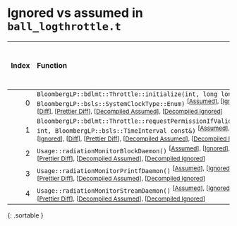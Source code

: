 # Ignored vs assumed in `ball_logthrottle.t`

<script src="../sorttable.js"></script>

|   Index | Function                                                                                                                                                                                                                                                                                                                              |   Difference in number of lines |   Function size difference in bytes |   Number of lines in assumed build | Number of bytes in assumed build   |   Number of lines in ignored build | Number of bytes in ignored build   |
|--------:|:--------------------------------------------------------------------------------------------------------------------------------------------------------------------------------------------------------------------------------------------------------------------------------------------------------------------------------------|--------------------------------:|------------------------------------:|-----------------------------------:|:-----------------------------------|-----------------------------------:|:-----------------------------------|
|       0 | `BloombergLP::bdlmt::Throttle::initialize(int, long long, BloombergLP::bsls::SystemClockType::Enum)` <sup>\[[Assumed](0-assume)\], \[[Ignored](0-none)\], \[[Diff](0.diff.html)\], \[[Prettier Diff](0-diff.html)\], \[[Decompiled Assumed](0-assume-decompiled.txt)\], \[[Decompiled Ignored](0-none-decompiled.txt)\]</sup>         |                               1 |                                   0 |                                 24 | 96                                 |                                 23 | 96                                 |
|       1 | `BloombergLP::bdlmt::Throttle::requestPermissionIfValid(bool*, int, BloombergLP::bsls::TimeInterval const&)` <sup>\[[Assumed](1-assume)\], \[[Ignored](1-none)\], \[[Diff](1.diff.html)\], \[[Prettier Diff](1-diff.html)\], \[[Decompiled Assumed](1-assume-decompiled.txt)\], \[[Decompiled Ignored](1-none-decompiled.txt)\]</sup> |                              -3 |                                 -32 |                                 67 | 208                                |                                 70 | 240                                |
|       2 | `Usage::radiationMonitorBlockDaemon()` <sup>\[[Assumed](2-assume)\], \[[Ignored](2-none)\], \[[Diff](2.diff.html)\], \[[Prettier Diff](2-diff.html)\], \[[Decompiled Assumed](2-assume-decompiled.txt)\], \[[Decompiled Ignored](2-none-decompiled.txt)\]</sup>                                                                       |                             -17 |                                 -32 |                                260 | 1,216                              |                                277 | 1,248                              |
|       3 | `Usage::radiationMonitorPrintfDaemon()` <sup>\[[Assumed](3-assume)\], \[[Ignored](3-none)\], \[[Diff](3.diff.html)\], \[[Prettier Diff](3-diff.html)\], \[[Decompiled Assumed](3-assume-decompiled.txt)\], \[[Decompiled Ignored](3-none-decompiled.txt)\]</sup>                                                                      |                             -17 |                                 -32 |                                225 | 1,056                              |                                242 | 1,088                              |
|       4 | `Usage::radiationMonitorStreamDaemon()` <sup>\[[Assumed](4-assume)\], \[[Ignored](4-none)\], \[[Diff](4.diff.html)\], \[[Prettier Diff](4-diff.html)\], \[[Decompiled Assumed](4-assume-decompiled.txt)\], \[[Decompiled Ignored](4-none-decompiled.txt)\]</sup>                                                                      |                             -17 |                                 -32 |                                260 | 1,216                              |                                277 | 1,248                              |
{: .sortable }
